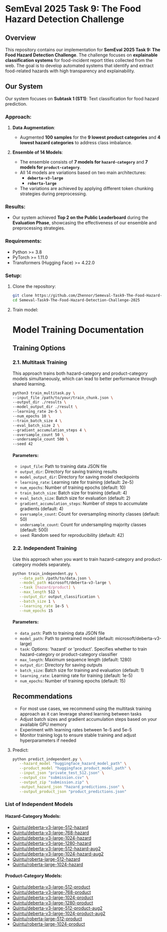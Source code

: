 # SemEval 2025 Task 9: The Food Hazard Detection Challenge

## Overview
This repository contains our implementation for **SemEval 2025 Task 9: The Food Hazard Detection Challenge**. The challenge focuses on **explainable classification systems** for food-incident report titles collected from the web. The goal is to develop automated systems that identify and extract food-related hazards with high transparency and explainability.

## Our System

Our system focuses on **Subtask 1 (ST1)**: Text classification for food hazard prediction.

### Approach:
1. **Data Augmentation**:
   - Augmented **100 samples** for the **9 lowest product categories** and **4 lowest hazard categories** to address class imbalance.

2. **Ensemble of 14 Models**:
   - The ensemble consists of **7 models for `hazard-category`** and **7 models for `product-category`**.
   - All 14 models are variations based on two main architectures:
     - **`deberta-v3-large`**
     - **`roberta-large`**
   - The variations are achieved by applying different token chunking strategies during preprocessing.  

### Results:
- Our system achieved **Top 2 on the Public Leaderboard** during the **Evaluation Phase**, showcasing the effectiveness of our ensemble and preprocessing strategies.


### Requirements:
- Python >= 3.8
- PyTorch >= 1.11.0
- Transformers (Hugging Face) >= 4.22.0

### Setup:
1. Clone the repository:
   ```bash
   git clone https://github.com/Zhennor/Semeval-Task9-The-Food-Hazard-Detection-Challenge-2025
   cd Semeval-Task9-The-Food-Hazard-Detection-Challenge-2025
2. Train model:
   # Model Training Documentation

   ## Training Options

   ### 2.1. Multitask Training 

   This approach trains both hazard-category and product-category models simultaneously, which can lead to better performance through shared learning.

   ```bash
   python3 train_multitask.py \
   --input_file /path/to/your/train_chunk.json \
   --output_dir ./results \
   --model_output_dir ./result \
   --learning_rate 2e-5 \
   --num_epochs 10 \
   --train_batch_size 4 \
   --eval_batch_size 2 \
   --gradient_accumulation_steps 4 \
   --oversample_count 50 \
   --undersample_count 500 \
   --seed 42
   ```

   #### Parameters:
   - `input_file`: Path to training data JSON file
   - `output_dir`: Directory for saving training results
   - `model_output_dir`: Directory for saving model checkpoints
   - `learning_rate`: Learning rate for training (default: 2e-5)
   - `num_epochs`: Number of training epochs (default: 10)
   - `train_batch_size`: Batch size for training (default: 4)
   - `eval_batch_size`: Batch size for evaluation (default: 2)
   - `gradient_accumulation_steps`: Number of steps to accumulate gradients (default: 4)
   - `oversample_count`: Count for oversampling minority classes (default: 50)
   - `undersample_count`: Count for undersampling majority classes (default: 500)
   - `seed`: Random seed for reproducibility (default: 42)

   ### 2.2. Independent Training

   Use this approach when you want to train hazard-category and product-category models separately.

   ```bash
   python train_independent.py \
      --data_path /path/to/data.json \
      --model_path microsoft/deberta-v3-large \
      --task [hazard/product] \
      --max_length 512 \
      --output_dir output_classification \
      --batch_size 1 \
      --learning_rate 1e-5 \
      --num_epochs 15
   ```

   #### Parameters:
   - `data_path`: Path to training data JSON file
   - `model_path`: Path to pretrained model (default: microsoft/deberta-v3-large)
   - `task`: Options: 'hazard' or 'product'. Specifies whether to train hazard-category or product-category classifier
   - `max_length`: Maximum sequence length (default: 1280)
   - `output_dir`: Directory for saving outputs
   - `batch_size`: Batch size for training and evaluation (default: 1)
   - `learning_rate`: Learning rate for training (default: 1e-5)
   - `num_epochs`: Number of training epochs (default: 15)

   ## Recommendations

   - For most use cases, we recommend using the multitask training approach as it can leverage shared learning between tasks
   - Adjust batch sizes and gradient accumulation steps based on your available GPU memory
   - Experiment with learning rates between 1e-5 and 5e-5
   - Monitor training logs to ensure stable training and adjust hyperparameters if needed
3. Predict:
   ```bash
   python predict_independent.py \
      --hazard_model "huggingface_hazard_model_path" \
      --product_model "huggingface_product_model_path" \
      --input_json "private_test_512.json" \
      --output_csv "submission.csv" \
      --output_zip "submission.zip" \
      -output_hazard_json "hazard_predictions.json" \
      --output_product_json "product_predictions.json"
   

### List of Independent Models

#### Hazard-Category Models:
- [Quintu/deberta-v3-large-512-hazard](https://huggingface.co/Quintu/deberta-v3-large-512-hazard)
- [Quintu/deberta-v3-large-768-hazard](https://huggingface.co/Quintu/deberta-v3-large-768-hazard)
- [Quintu/deberta-v3-large-1024-hazard](https://huggingface.co/Quintu/deberta-v3-large-1024-hazard)
- [Quintu/deberta-v3-large-1280-hazard](https://huggingface.co/Quintu/deberta-v3-large-1280-hazard)
- [Quintu/deberta-v3-large-512-hazard-aug2](https://huggingface.co/Quintu/deberta-v3-large-512-hazard-aug2)
- [Quintu/deberta-v3-large-1024-hazard-aug2](https://huggingface.co/Quintu/deberta-v3-large-1024-hazard-aug2)
- [Quintu/roberta-large-512-hazard](https://huggingface.co/Quintu/roberta-large-512-hazard)
- [Quintu/roberta-large-1024-hazard](https://huggingface.co/Quintu/roberta-large-1024-hazard)

#### Product-Category Models:
- [Quintu/deberta-v3-large-512-product](https://huggingface.co/Quintu/deberta-v3-large-512-product)
- [Quintu/deberta-v3-large-768-product](https://huggingface.co/Quintu/deberta-v3-large-768-product)
- [Quintu/deberta-v3-large-1024-product](https://huggingface.co/Quintu/deberta-v3-large-1024-product)
- [Quintu/deberta-v3-large-1280-product](https://huggingface.co/Quintu/deberta-v3-large-1280-product)
- [Quintu/deberta-v3-large-512-product-aug2](https://huggingface.co/Quintu/deberta-v3-large-512-product-aug2)
- [Quintu/deberta-v3-large-1024-product-aug2](https://huggingface.co/Quintu/deberta-v3-large-1024-product-aug2)
- [Quintu/roberta-large-512-product](https://huggingface.co/Quintu/roberta-large-512-product)
- [Quintu/roberta-large-1024-product](https://huggingface.co/Quintu/roberta-large-1024-product)
